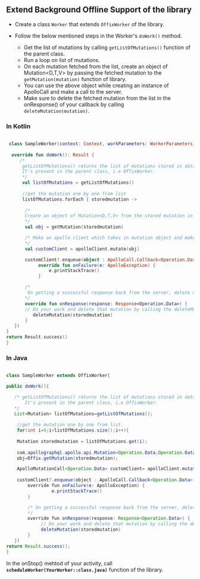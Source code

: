 ## Extend Background Offline Support of the library
 
 - Create a class `Worker` that extends `OffixWorker` of the library.
 - Follow the below mentioned steps in the Worker's `doWork()` method.
 
   - Get the list of mutations by calling `getListOfMutations()` function of the parent class.
   - Run a loop on list of mutations.
   - On each mutation fetched from the list, create an object of Mutation<D,T,V> by passing the fetched mutation to the 
     `getMutation(mutation)` function of library.
   - You can use the above object while creating an instance of ApolloCall and make a call to the server.
   - Make sure to delete the fetched mutation from the list in the onResponse() of your callback by calling              
   `deleteMutation(mutation)`.
   
 ### In Kotlin
  
  ```kotlin
  
   class SampleWorker(context: Context, workParameters: WorkerParameters) : OffixWorker(context, workParameters) {
   
    override fun doWork(): Result {
       /*
        getListOfMutations() returns the list of mutations stored in database in the library.
        It's present in the parent class, i.e OffixWorker.
        */
        val listOfMutations = getListOfMutations()
        
        //get the mutation one by one from list
        listOfMutations.forEach { storedmutation ->
            
         /*
         Create an object of Mutation<D,T,V> from the stored mutation in the database.
         */
         val obj = getMutation(storedmutation)

         /* Make an apollo client which takes in mutation object and makes a call to server.
         */
         val customClient = apolloClient.mutate(obj)

         customClient?.enqueue(object : ApolloCall.Callback<Operation.Data>() {
              override fun onFailure(e: ApolloException) {
                  e.printStackTrace()
              }

         /*
          On getting a successful response back from the server, delete mutation from the database.
         */
         override fun onResponse(response: Response<Operation.Data>) {
         // Do your work and delete that mutation by calling the deleteMutation() function.
            deleteMutation(storedmutation)
         }
     })
  }
  return Result.success()
}

```


### In Java

  ```java
  
  class SampleWorker extends OffixWorker{
  
  public doWork(){
  
     /* getListOfMutations() returns the list of mutations stored in database in the library.
         It's present in the parent class, i.e OffixWorker.
     */
     List<Mutation> listOfMutations=getListOfMutations();
   
      //get the mutation one by one from list.
      for(int i=0;i<listOfMutations.size();i++){
      
      Mutation storedmutation = listOfMutations.get(i);
      
      com.apollographql.apollo.api.Mutation<Operation.Data,Operation.Data,Operation.Variables>         
      obj=Offix.getMutation(storedmutation);

      ApolloMutationCall<Operation.Data> customClient= apolloClient.mutate(obj);
      
      customClient?.enqueue(object : ApolloCall.Callback<Operation.Data>() {
          override fun onFailure(e: ApolloException) {
                   e.printStackTrace()
          }

          /* On getting a successful response back from the server, delete mutation from the database.
          */
          override fun onResponse(response: Response<Operation.Data>) {
               // Do your work and delete that mutation by calling the deleteMutation() function.
               deleteMutation(storedmutation)
          }
     })
  return Result.success();
}
   ```  
   


In the onStop() mehtod of your activity, call **`scheduleWorker(YourWorker::class.java)`** function of the library.

